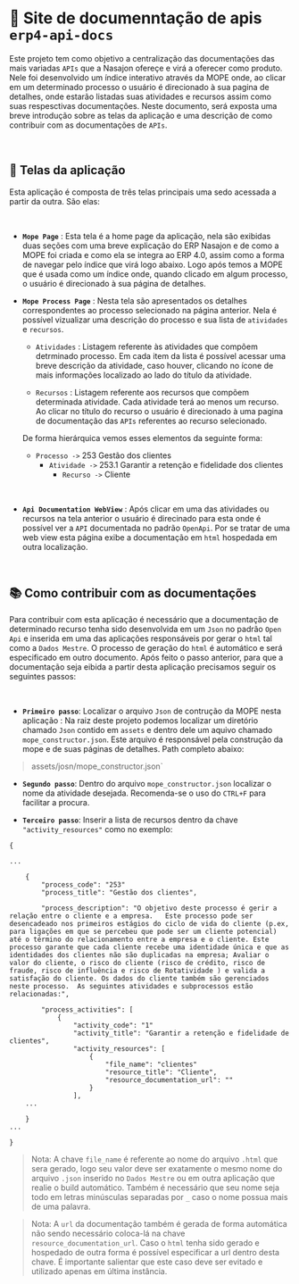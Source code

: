 # 📝 Site de documenntação de apis ``erp4-api-docs``

Este projeto tem como objetivo a centralização das documentações das mais variadas ``APIs`` que a Nasajon ofereçe e virá a oferecer como produto. Nele foi desenvolvido um índice interativo através da MOPE onde, ao clicar em um determinado processo o usuário é direcionado à sua pagina de detalhes, onde estarão listadas suas atividades e recursos assim como suas respesctivas documentações. Neste documento, será exposta uma breve introdução sobre as telas da aplicação e uma descrição de como contribuir com as documentações de ``APIs``.

&nbsp;

## 📲 Telas da aplicação

Esta aplicação é composta de três telas principais uma sedo acessada a partir da outra. São elas:

&nbsp;

- <strong>``Mope Page``</strong> : Esta tela é a home page da aplicação, nela são exibidas duas seções com uma breve explicação do ERP Nasajon e de como a MOPE foi criada e como ela se integra ao ERP 4.0, assim como a forma de navegar pelo índice que virá logo abaixo. Logo após temos  a MOPE que é usada como um índice onde, quando clicado em algum processo, o usuário é direcionado à sua página de detalhes. 


- <strong>``Mope Process Page``</strong> : Nesta tela são apresentados os detalhes correspondentes ao processo selecionado na página anterior. Nela é possível vizualizar uma descrição do processo e sua lista de ``atividades`` e ``recursos``.


    - ``Atividades`` : Listagem referente às atividades que compõem detrminado processo. Em cada item da lista é possível acessar uma breve descrição da atividade, caso houver, clicando no ícone de mais informações localizado ao lado do título da atividade.

    
    - ``Recursos`` : Listagem referente aos recursos que compõem determinada atividade. Cada atividade terá ao menos um recurso. Ao clicar no título do recurso o usuário é direcionado à uma pagina de documentação das ``APIs`` referentes ao recurso selecionado. 

    De forma hierárquica vemos esses elementos da seguinte forma:
        
    - ``Processo ->`` 253 Gestão dos clientes
        - ``Atividade ->`` 253.1 Garantir a retenção e fidelidade dos clientes
            - ``Recurso ->`` Cliente

&nbsp;         

- <strong>``Api Documentation WebView``</strong> : Após clicar em uma das atividades ou recursos na tela anterior o usuário é direcinado para esta onde é possível ver a ``API`` documentada no padrão ```OpenApi```. Por se tratar de uma web view esta página exibe a documentação em ``html`` hospedada em outra localização.

&nbsp;

## 📚 Como contribuir com as documentações

Para contribuir com esta aplicação é necessário que a documentação de determinado recurso tenha sido desenvolvida em um ``Json`` no padrão ``Open Api`` e inserida em uma das aplicações responsáveis por gerar o ``html`` tal como a ``Dados Mestre``. O processo de geração do ``html`` é automático e será especificado em outro documento. Após feito o passo anterior, para que a documentação seja eibida a partir desta aplicação precisamos seguir os seguintes passos:

&nbsp;

- <strong>``Primeiro passo``</strong>: Localizar o arquivo ``Json`` de contrução da MOPE nesta aplicação : Na raiz deste projeto podemos localizar um diretório chamado ``Json`` contido em ``assets`` e dentro dele um aquivo chamado ``mope_constructor.json``. Este arquivo é responsável pela construção da mope e de suas páginas de detalhes. Path completo abaixo:

> assets/josn/mope_constructor.json`

- <strong>``Segundo passo``</strong>: Dentro do arquivo ``mope_constructor.json`` localizar o nome da atividade desejada. Recomenda-se o uso do ``CTRL+F`` para facilitar a procura.

- <strong>``Terceiro passo``</strong>: Inserir a lista de recursos dentro da chave ``"activity_resources"`` como no exemplo: 

```
{

...

    {
        "process_code": "253"
        "process_title": "Gestão dos clientes",
     
        "process_description": "O objetivo deste processo é gerir a relação entre o cliente e a empresa.   Este processo pode ser desencadeado nos primeiros estágios do ciclo de vida do cliente (p.ex, para ligações em que se percebeu que pode ser um cliente potencial) até o término do relacionamento entre a empresa e o cliente. Este processo garante que cada cliente recebe uma identidade única e que as identidades dos clientes não são duplicadas na empresa; Avaliar o valor do cliente, o risco do cliente (risco de crédito, risco de fraude, risco de influência e risco de Rotatividade ) e valida a satisfação do cliente. Os dados do cliente também são gerenciados neste processo.  As seguintes atividades e subprocessos estão relacionadas:",
                     
        "process_activities": [
            {
                "activity_code": "1"
                "activity_title": "Garantir a retenção e fidelidade de clientes",
                "activity_resources": [
                    {   
                        "file_name": "clientes"
                        "resource_title": "Cliente",
                        "resource_documentation_url": ""
                    }
                ],
    ...
    
    }
...

}
```
>Nota: A chave ``file_name`` é referente ao nome do arquivo ``.html`` que sera gerado, logo seu valor deve ser exatamente o mesmo nome do arquivo ``.json`` inserido no ``Dados Mestre`` ou em outra aplicação que realie o build automático. Também é necessário que seu nome seja todo em letras minúsculas separadas por ``_`` caso o nome possua mais de uma palavra.

>Nota: A ``url`` da documentação também é gerada de forma automática não sendo necessário coloca-lá na chave ``resource_documentation_url``. Caso o ``html`` tenha sido gerado e hospedado de outra forma é possível especificar a url dentro desta chave. É importante salientar que este caso deve ser evitado e utilizado apenas em última instância.
